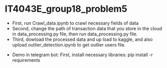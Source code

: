 # IT4043E_group18_problem5
- First, run Crawl_data.ipynb to crawl necessary fields of data
- Second, change the path of transaction data that you store in the cloud in data_processing.py file, then run data_processing.py file.
- Third, dowload the processed data and up load to kaggle, and also upload outlier_detection.ipynb to get outlier users file.
* Demo in telegram bot:
First, install necessary libraries:
pip install -r requirements

